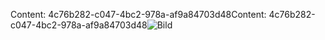 <span data-ttu-id="a08e4-101">Content: 4c76b282-c047-4bc2-978a-af9a84703d48</span><span class="sxs-lookup"><span data-stu-id="a08e4-101">Content: 4c76b282-c047-4bc2-978a-af9a84703d48</span></span>![Bild](0f5ae318-a7d7-43ef-9f6f-de649c14cbc6.png)
